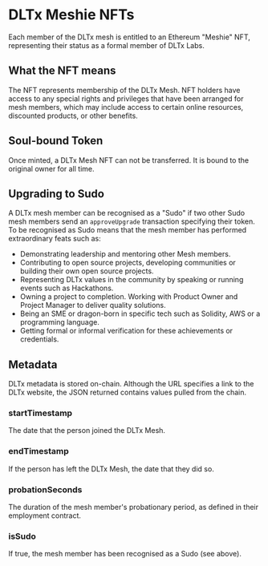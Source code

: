 # DLTx Meshie NFTs
Each member of the DLTx mesh is entitled to an Ethereum "Meshie" NFT, representing their status as a formal member of DLTx Labs.

## What the NFT means

The NFT represents membership of the DLTx Mesh. NFT holders have access to any special rights and privileges that have been arranged for mesh members, which may include access to certain online resources, discounted products, or other benefits. 

## Soul-bound Token

Once minted, a DLTx Mesh NFT can not be transferred. It is bound to the original owner for all time.

## Upgrading to Sudo

A DLTx mesh member can be recognised as a "Sudo" if two other Sudo mesh members send an `approveUpgrade` transaction specifying their token. To be recognised as Sudo means that the mesh member has performed extraordinary feats such as:
- Demonstrating leadership and mentoring other Mesh members.
- Contributing to open source projects, developing communities or building their own open source projects.
- Representing DLTx values in the community by speaking or running events such as Hackathons.
- Owning a project to completion.  Working with Product Owner and Project Manager to deliver quality solutions.
- Being an SME or dragon-born in specific tech such as Solidity, AWS or a programming language.
- Getting formal or informal verification for these achievements or credentials.

## Metadata

DLTx metadata is stored on-chain. Although the URL specifies a link to the DLTx website, the JSON returned contains values pulled from the chain.

### startTimestamp
The date that the person joined the DLTx Mesh.

### endTimestamp
If the person has left the DLTx Mesh, the date that they did so.

### probationSeconds
The duration of the mesh member's probationary period, as defined in their employment contract.

### isSudo
If true, the mesh member has been recognised as a Sudo (see above).
